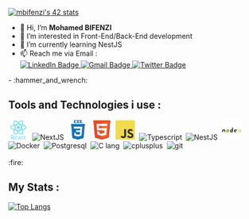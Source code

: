 <a href="https://github.com/JaeSeoKim/badge42"><img src="https://badge42.vercel.app/api/v2/clabpiaur00110fl1byqlhsei/stats?cursusId=21&coalitionId=79" alt="mbifenzi's 42 stats" /></a>

- 👋 Hi, I’m <b>Mohamed BIFENZI</b>
- 👀 I’m interested in Front-End/Back-End development
- 🌱 I’m currently learning NestJS
- 📫 Reach me via Email :  <div id="badges">
  <a href="https://www.linkedin.com/in/mohamed-bifenzi-83ba51221/">
    <img src="https://img.shields.io/badge/LinkedIn-blue?style=for-the-badge&logo=linkedin&logoColor=white" alt="LinkedIn Badge"/> 
  </a>
  <a href="mailto:bifenziapple@gmail.com">
    <img src="https://img.shields.io/badge/Gmail-white?style=for-the-badge&logo=gmail&logoColor=red" alt="Gmail Badge"/>
  </a>
  <a href="https://twitter.com/MBifenzi">
    <img src="https://img.shields.io/badge/Twitter-blue?style=for-the-badge&logo=twitter&logoColor=white" alt="Twitter Badge"/>
  </a>
</div>
- :hammer_and_wrench: <h2><b> Tools and Technologies i use : </b></h2> <div>
  <img src="https://github.com/devicons/devicon/blob/master/icons/react/react-original-wordmark.svg" title="React" alt="React" width="40" height="40"/>&nbsp;
  <img src="https://cdn.jsdelivr.net/gh/devicons/devicon/icons/nextjs/nextjs-original.svg" title="NextJS" alt="NextJS" width="40" height="40"/>&nbsp;
  <img src="https://github.com/devicons/devicon/blob/master/icons/css3/css3-plain-wordmark.svg"  title="CSS3" alt="CSS" width="40" height="40"/>&nbsp;
  <img src="https://github.com/devicons/devicon/blob/master/icons/html5/html5-original.svg" title="HTML5" alt="HTML" width="40" height="40"/>&nbsp;
  <img src="https://github.com/devicons/devicon/blob/master/icons/javascript/javascript-original.svg" title="JavaScript" alt="JavaScript" width="40" height="40"/>&nbsp;
  <img src="https://cdn.jsdelivr.net/gh/devicons/devicon/icons/typescript/typescript-original.svg" title="Typescript"  alt="Typescript" width="40" height="40"/>&nbsp;
  <img src="https://cdn.jsdelivr.net/gh/devicons/devicon/icons/nestjs/nestjs-plain.svg" title="NestJS" alt="NestJS" width="40" height="40"/>&nbsp;
  <img src="https://github.com/devicons/devicon/blob/master/icons/nodejs/nodejs-original-wordmark.svg" title="NodeJS" alt="NodeJS" width="40" height="40"/>&nbsp;
  <img src="https://cdn.jsdelivr.net/gh/devicons/devicon/icons/docker/docker-original.svg" title="Docker"  alt="Docker" width="40" height="40"/>&nbsp;
  <img src="https://cdn.jsdelivr.net/gh/devicons/devicon/icons/postgresql/postgresql-original-wordmark.svg" title="Postgresql" alt="Postgresql" width="40" height="40"/>&nbsp;
  <img src="https://cdn.jsdelivr.net/gh/devicons/devicon/icons/c/c-original.svg" title="C lang" alt="C lang" width="40" height="40"/>&nbsp;
  <img src="https://cdn.jsdelivr.net/gh/devicons/devicon/icons/cplusplus/cplusplus-original.svg" title="cplusplus" alt="cplusplus" width="40" height="40"/>&nbsp;
  <img src="https://cdn.jsdelivr.net/gh/devicons/devicon/icons/git/git-original.svg" title="git" alt="git" width="40" height="40"/>&nbsp;
</div>
</br>
:fire: <h2><b>My Stats : </b> </h2>

[![Top Langs](https://github-readme-stats.vercel.app/api/top-langs/?username=mbifenzi&layout=compact&theme=vision-friendly-dark)](https://github.com/anuraghazra/github-readme-stats)



<!---
mbifenzi/mbifenzi is a ✨ special ✨ repository because its `README.md` (this file) appears on your GitHub profile.
You can click the Preview link to take a look at your changes.
--->

